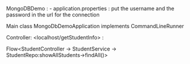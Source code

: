 MongoDBDemo : - 
application.properties : put the username and the password in the url for the connection


Main class MongoDbDemoApplication implements CommandLineRunner 


Controller: <localhost/getStudentInfo> : 

Flow<StudentController -> StudentService -> StudentRepo:showAllStudents->findAll()>
